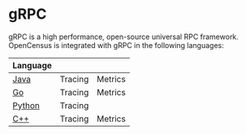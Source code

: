 # gRPC

gRPC is a high performance, open-source universal RPC framework. OpenCensus is integrated with gRPC in the following languages:

| Language |  |  |
| :--- | :--- | :--- |
| [Java](java.md) | Tracing | Metrics |
| [Go](go.md) | Tracing | Metrics |
| [Python](python.md) | Tracing |  |
| [C++](c++.md) | Tracing | Metrics |

